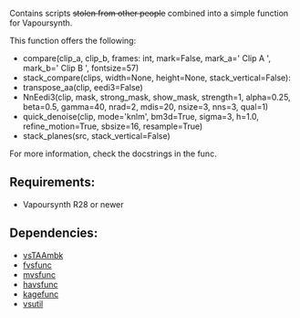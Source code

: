 Contains scripts ~~stolen from other people~~ combined into a simple function for Vapoursynth.

This function offers the following:</br>

- compare(clip_a, clip_b, frames: int, mark=False, mark_a=' Clip A ', mark_b=' Clip B ', fontsize=57)
- stack_compare(clips, width=None, height=None, stack_vertical=False):
- transpose_aa(clip, eedi3=False)
- NnEedi3(clip, mask, strong_mask, show_mask, strength=1, alpha=0.25, beta=0.5, gamma=40, nrad=2, mdis=20, nsize=3, nns=3, qual=1)
- quick_denoise(clip, mode='knlm', bm3d=True, sigma=3, h=1.0, refine_motion=True, sbsize=16, resample=True)
- stack_planes(src, stack_vertical=False)

For more information, check the docstrings in the func.

## Requirements:

- Vapoursynth R28 or newer</br>

## Dependencies:

- [vsTAAmbk](https://github.com/HomeOfVapourSynthEvolution/vsTAAmbk)
- [fvsfunc](https://github.com/Irrational-Encoding-Wizardry/fvsfunc)
- [mvsfunc](https://github.com/HomeOfVapourSynthEvolution/mvsfunc)
- [havsfunc](https://github.com/HomeOfVapourSynthEvolution/havsfunc)
- [kagefunc](https://github.com/Irrational-Encoding-Wizardry/kagefunc)
- [vsutil](https://github.com/Irrational-Encoding-Wizardry/vsutil)

